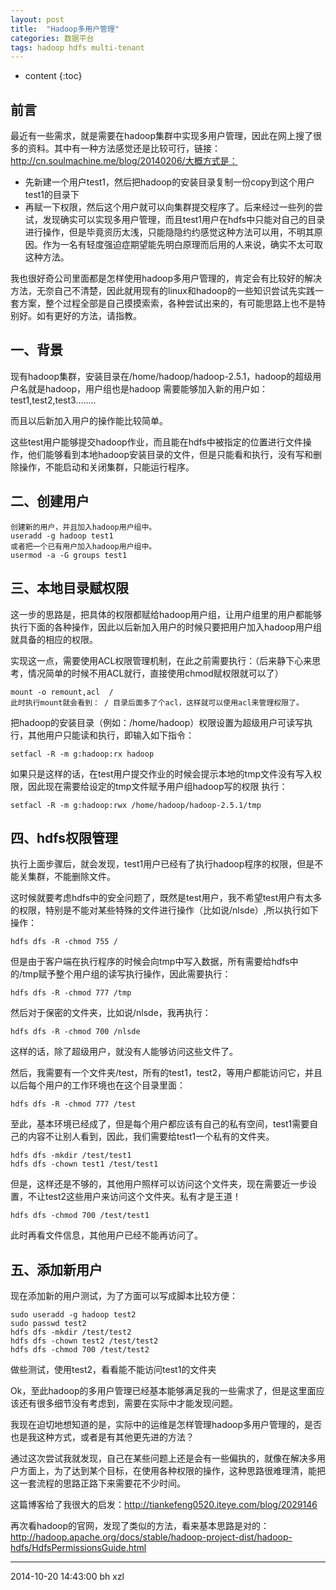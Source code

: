 ```yaml
---
layout: post
title:  "Hadoop多用户管理"
categories: 数据平台
tags: hadoop hdfs multi-tenant
---
```


* content
{:toc}

## 前言

最近有一些需求，就是需要在hadoop集群中实现多用户管理，因此在网上搜了很多的资料。其中有一种方法感觉还是比较可行，链接：http://cn.soulmachine.me/blog/20140206/大概方式是：

- 先新建一个用户test1，然后把hadoop的安装目录复制一份copy到这个用户test1的目录下
- 再赋一下权限，然后这个用户就可以向集群提交程序了。后来经过一些列的尝试，发现确实可以实现多用户管理，而且test1用户在hdfs中只能对自己的目录进行操作，但是毕竟资历太浅，只能隐隐约约感觉这种方法可以用，不明其原因。作为一名有轻度强迫症期望能先明白原理而后用的人来说，确实不太可取这种方法。

我也很好奇公司里面都是怎样使用hadoop多用户管理的，肯定会有比较好的解决方法，无奈自己不清楚，因此就用现有的linux和hadoop的一些知识尝试先实践一套方案，整个过程全部是自己摸摸索索，各种尝试出来的，有可能思路上也不是特别好。如有更好的方法，请指教。




## 一、背景

现有hadoop集群，安装目录在/home/hadoop/hadoop-2.5.1，hadoop的超级用户名就是hadoop，用户组也是hadoop
需要能够加入新的用户如：test1,test2,test3........

而且以后新加入用户的操作能比较简单。

这些test用户能够提交hadoop作业，而且能在hdfs中被指定的位置进行文件操作，他们能够看到本地hadoop安装目录的文件，但是只能看和执行，没有写和删除操作，不能启动和关闭集群，只能运行程序。

## 二、创建用户

```
创建新的用户，并且加入hadoop用户组中。
useradd -g hadoop test1
或者把一个已有用户加入hadoop用户组中。
usermod -a -G groups test1
```

## 三、本地目录赋权限

这一步的思路是，把具体的权限都赋给hadoop用户组，让用户组里的用户都能够执行下面的各种操作，因此以后新加入用户的时候只要把用户加入hadoop用户组就具备的相应的权限。

实现这一点，需要使用ACL权限管理机制，在此之前需要执行：（后来静下心来思考，情况简单的时候不用ACL就行，直接使用chmod赋权限就可以了）

```
mount -o remount,acl  /
此时执行mount就会看到： / 目录后面多了个acl，这样就可以使用acl来管理权限了。
```

把hadoop的安装目录（例如：/home/hadoop）权限设置为超级用户可读写执行，其他用户只能读和执行，即输入如下指令：

```
setfacl -R -m g:hadoop:rx hadoop
```

如果只是这样的话，在test用户提交作业的时候会提示本地的tmp文件没有写入权限，因此现在需要给设定的tmp文件赋予用户组hadoop写的权限
执行：

```
setfacl -R -m g:hadoop:rwx /home/hadoop/hadoop-2.5.1/tmp
```

## 四、hdfs权限管理

执行上面步骤后，就会发现，test1用户已经有了执行hadoop程序的权限，但是不能关集群，不能删除文件。

这时候就要考虑hdfs中的安全问题了，既然是test用户，我不希望test用户有太多的权限，特别是不能对某些特殊的文件进行操作（比如说/nlsde）,所以执行如下操作：

```
hdfs dfs -R -chmod 755 /
```

但是由于客户端在执行程序的时候会向tmp中写入数据，所有需要给hdfs中的/tmp赋予整个用户组的读写执行操作，因此需要执行：

```
hdfs dfs -R -chmod 777 /tmp
```

然后对于保密的文件夹，比如说/nlsde，我再执行：

```
hdfs dfs -R -chmod 700 /nlsde
```

这样的话，除了超级用户，就没有人能够访问这些文件了。


然后，我需要有一个文件夹/test，所有的test1，test2，等用户都能访问它，并且以后每个用户的工作环境也在这个目录里面：

```
hdfs dfs -R -chmod 777 /test
```

至此，基本环境已经成了，但是每个用户都应该有自己的私有空间，test1需要自己的内容不让别人看到，因此，我们需要给test1一个私有的文件夹。

```
hdfs dfs -mkdir /test/test1
hdfs dfs -chown test1 /test/test1
```

但是，这样还是不够的，其他用户照样可以访问这个文件夹，现在需要近一步设置，不让test2这些用户来访问这个文件夹。私有才是王道！

```
hdfs dfs -chmod 700 /test/test1
```

此时再看文件信息，其他用户已经不能再访问了。


## 五、添加新用户

现在添加新的用户测试，为了方面可以写成脚本比较方便：

```
sudo useradd -g hadoop test2
sudo passwd test2
hdfs dfs -mkdir /test/test2
hdfs dfs -chown test2 /test/test2
hdfs dfs -chmod 700 /test/test2
```

做些测试，使用test2，看看能不能访问test1的文件夹


Ok，至此hadoop的多用户管理已经基本能够满足我的一些需求了，但是这里面应该还有很多细节没有考虑到，需要在实际中才能发现问题。

我现在迫切地想知道的是，实际中的运维是怎样管理hadoop多用户管理的，是否也是我这种方式，或者是有其他更先进的方法？

通过这次尝试我就发现，自己在某些问题上还是会有一些偏执的，就像在解决多用户方面上，为了达到某个目标，在使用各种权限的操作，这种思路很难理清，能把这一套流程的思路正路下来需要花不少时间。

这篇博客给了我很大的启发：http://tiankefeng0520.iteye.com/blog/2029146

再次看hadoop的官网，发现了类似的方法，看来基本思路是对的：http://hadoop.apache.org/docs/stable/hadoop-project-dist/hadoop-hdfs/HdfsPermissionsGuide.html

***
2014-10-20 14:43:00 bh xzl

